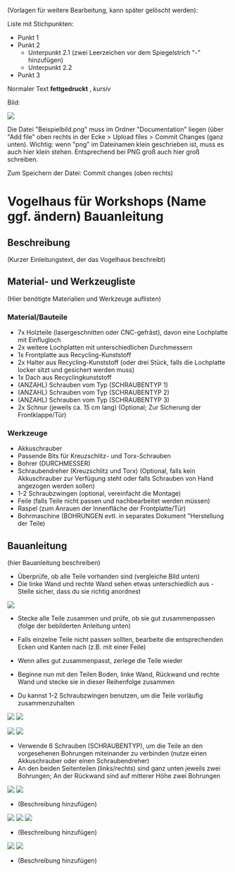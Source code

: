 (Vorlagen für weitere Bearbeitung, kann später gelöscht werden):

Liste mit Stichpunkten:
- Punkt 1
- Punkt 2
  - Unterpunkt 2.1 (zwei Leerzeichen vor dem Spiegelstrich "-" hinzufügen)
  - Unterpunkt 2.2
- Punkt 3

Normaler Text **fettgedruckt** , _kursiv_ 

Bild:

![](Beispielbild.png)

Die Datei "Beispielbild.png" muss im Ordner "Documentation" liegen (über "Add file" oben rechts in der Ecke > Upload files > Commit Changes (ganz unten).
Wichtig: wenn "png" im Dateinamen klein geschrieben ist, muss es auch hier klein stehen. Entsprechend bei PNG groß auch hier groß schreiben.

Zum Speichern der Datei: Commit changes (oben rechts)

# Vogelhaus für Workshops (Name ggf. ändern) Bauanleitung

## Beschreibung
(Kurzer Einleitungstext, der das Vogelhaus beschreibt)


## Material- und Werkzeugliste

(Hier benötigte Materialien und Werkzeuge auflisten)

### Material/Bauteile

- 7x Holzteile (lasergeschnitten oder CNC-gefräst), davon eine Lochplatte mit Einflugloch
- 2x weitere Lochplatten mit unterschiedlichen Durchmessern
- 1x Frontplatte aus Recycling-Kunststoff
- 2x Halter aus Recycling-Kunststoff (oder drei Stück, falls die Lochplatte locker sitzt und gesichert werden muss)
- 1x Dach aus Recyclingkunststoff
- (ANZAHL) Schrauben vom Typ (SCHRAUBENTYP 1)
- (ANZAHL) Schrauben vom Typ (SCHRAUBENTYP 2)
- (ANZAHL) Schrauben vom Typ (SCHRAUBENTYP 3)
- 2x Schnur (jeweils ca. 15 cm lang) (Optional; Zur Sicherung der Frontklappe/Tür)

### Werkzeuge

- Akkuschrauber
- Passende Bits für Kreuzschlitz- und Torx-Schrauben
- Bohrer (DURCHMESSER)
- Schraubendreher (Kreuzschlitz und Torx) (Optional, falls kein Akkuschrauber zur Verfügung steht oder falls Schrauben von Hand angezogen werden sollen)
- 1-2 Schraubzwingen (optional, vereinfacht die Montage)
- Feile (falls Teile nicht passen und nachbearbeitet werden müssen)
- Raspel (zum Anrauen der Innenfläche der Frontplatte/Tür)
- Bohrmaschine (BOHRUNGEN evtl. in separates Dokument "Herstellung der Teile)

## Bauanleitung

(hier Bauanleitung beschreiben)

- Überprüfe, ob alle Teile vorhanden sind (vergleiche Bild unten)
- Die linke Wand und rechte Wand sehen etwas unterschiedlich aus - Stelle sicher, dass du sie richtig anordnest

![](anordnung1.png)

- Stecke alle Teile zusammen und prüfe, ob sie gut zusammenpassen (folge der bebilderten Anleitung unten)
- Falls einzelne Teile nicht passen sollten, bearbeite die entsprechenden Ecken und Kanten nach (z.B. mit einer Feile)
- Wenn alles gut zusammenpasst, zerlege die Teile wieder

- Beginne nun mit den Teilen Boden, linke Wand, Rückwand und rechte Wand und stecke sie in dieser Reihenfolge zusammen
- Du kannst 1-2 Schraubzwingen benutzen, um die Teile vorläufig zusammenzuhalten

![](01.png) ![](02.png)

![](03.png) ![](04.png)

- Verwende 6 Schrauben (SCHRAUBENTYP), um die Teile an den vorgesehenen Bohrungen miteinander zu verbinden (nutze einen Akkuschrauber oder einen Schraubendreher)
- An den beiden Seitenteilen (links/rechts) sind ganz unten jeweils zwei Bohrungen; An der Rückwand sind auf mitterer Höhe zwei Bohrungen

![](05.png) ![](06.png)

- (Beschreibung hinzufügen)

![](07.png) ![](08.png) ![](09.png)

- (Beschreibung hinzufügen)

![](10.png) ![](11.png)

- (Beschreibung hinzufügen)
